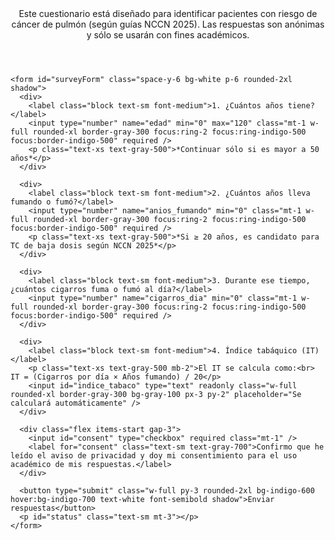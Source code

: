 <!DOCTYPE html>
<html lang="es">
<head>
  <meta charset="utf-8" />
  <meta name="viewport" content="width=device-width, initial-scale=1" />
  <title>Encuesta de Tabaquismo</title>
  <script src="https://cdn.tailwindcss.com"></script>
</head>
<body class="min-h-screen bg-gray-50 text-gray-900">
  <main class="max-w-2xl mx-auto py-10 px-4">
    <header class="mb-8"
      <p class="text-sm text-gray-600 mt-2">Este cuestionario está diseñado para identificar pacientes con riesgo de cáncer de pulmón (según guías NCCN 2025). Las respuestas son anónimas y sólo se usarán con fines académicos.</p>
    </header>

    <form id="surveyForm" class="space-y-6 bg-white p-6 rounded-2xl shadow">
      <div>
        <label class="block text-sm font-medium">1. ¿Cuántos años tiene?</label>
        <input type="number" name="edad" min="0" max="120" class="mt-1 w-full rounded-xl border-gray-300 focus:ring-2 focus:ring-indigo-500 focus:border-indigo-500" required />
        <p class="text-xs text-gray-500">*Continuar sólo si es mayor a 50 años*</p>
      </div>

      <div>
        <label class="block text-sm font-medium">2. ¿Cuántos años lleva fumando o fumó?</label>
        <input type="number" name="anios_fumando" min="0" class="mt-1 w-full rounded-xl border-gray-300 focus:ring-2 focus:ring-indigo-500 focus:border-indigo-500" required />
        <p class="text-xs text-gray-500">*Si ≥ 20 años, es candidato para TC de baja dosis según NCCN 2025*</p>
      </div>

      <div>
        <label class="block text-sm font-medium">3. Durante ese tiempo, ¿cuántos cigarros fuma o fumó al día?</label>
        <input type="number" name="cigarros_dia" min="0" class="mt-1 w-full rounded-xl border-gray-300 focus:ring-2 focus:ring-indigo-500 focus:border-indigo-500" required />
      </div>

      <div>
        <label class="block text-sm font-medium">4. Índice tabáquico (IT)</label>
        <p class="text-xs text-gray-500 mb-2">El IT se calcula como:<br> IT = (Cigarros por día × Años fumando) / 20</p>
        <input id="indice_tabaco" type="text" readonly class="w-full rounded-xl border-gray-300 bg-gray-100 px-3 py-2" placeholder="Se calculará automáticamente" />
      </div>

      <div class="flex items-start gap-3">
        <input id="consent" type="checkbox" required class="mt-1" />
        <label for="consent" class="text-sm text-gray-700">Confirmo que he leído el aviso de privacidad y doy mi consentimiento para el uso académico de mis respuestas.</label>
      </div>

      <button type="submit" class="w-full py-3 rounded-2xl bg-indigo-600 hover:bg-indigo-700 text-white font-semibold shadow">Enviar respuestas</button>
      <p id="status" class="text-sm mt-3"></p>
    </form>
  </main>

  <script>
    // ======== CONFIGURACIÓN DE SUPABASE ========
    const SUPABASE_URL = "https://TU-PROYECTO.supabase.co"; // reemplaza con tu URL
    const SUPABASE_ANON_KEY = "TU-ANON-KEY"; // reemplaza con tu anon key
    const TABLE = "respuestas";

    async function saveToSupabase(payload) {
      const resp = await fetch(`${SUPABASE_URL}/rest/v1/${TABLE}`, {
        method: 'POST',
        headers: {
          'apikey': SUPABASE_ANON_KEY,
          'Authorization': `Bearer ${SUPABASE_ANON_KEY}`,
          'Content-Type': 'application/json',
          'Prefer': 'return=representation'
        },
        body: JSON.stringify(payload)
      });
      if (!resp.ok) {
        const txt = await resp.text();
        throw new Error(`Error ${resp.status}: ${txt}`);
      }
      return await resp.json();
    }

    // ======== LÓGICA DE LA ENCUESTA ========
    function calcularIT(){
      const anios = Number(document.querySelector('[name="anios_fumando"]').value)||0;
      const cigarros = Number(document.querySelector('[name="cigarros_dia"]').value)||0;
      const it = (cigarros * anios)/20;
      document.getElementById('indice_tabaco').value = it ? it.toFixed(1) : '';
      return it;
    }

    document.querySelector('[name="anios_fumando"]').addEventListener('input', calcularIT);
    document.querySelector('[name="cigarros_dia"]').addEventListener('input', calcularIT);

    const form = document.getElementById('surveyForm');
    const statusEl = document.getElementById('status');

    form.addEventListener('submit', async (e) => {
      e.preventDefault();
      statusEl.textContent = 'Enviando…';
      statusEl.className = 'text-sm mt-3 text-gray-600';

      try {
        const edad = Number(document.querySelector('[name="edad"]').value);
        const anios = Number(document.querySelector('[name="anios_fumando"]').value);
        const cigarros = Number(document.querySelector('[name="cigarros_dia"]').value);
        const it = calcularIT();
        const consentimiento = document.getElementById('consent').checked;

        const payload = {
          edad,
          anios_fumando: anios,
          cigarros_dia: cigarros,
          indice_tabaco: it,
          consentimiento,
          created_at: new Date().toISOString()
        };

        if (!consentimiento) {
          statusEl.textContent = 'Debes aceptar el consentimiento.';
          statusEl.className = 'text-sm mt-3 text-red-600';
          return;
        }

        await saveToSupabase(payload);
        statusEl.textContent = '¡Gracias! Tus respuestas se registraron correctamente.';
        statusEl.className = 'text-sm mt-3 text-green-600';
        form.reset();
        document.getElementById('indice_tabaco').value = '';
      } catch (err) {
        console.error(err);
        statusEl.textContent = 'Hubo un problema al guardar. Intenta de nuevo o contacta al responsable.';
        statusEl.className = 'text-sm mt-3 text-red-600';
      }
    });
  </script>
</body>
</html>
